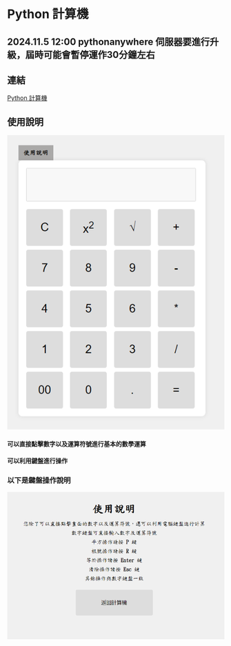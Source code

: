 # Python 計算機
## 2024.11.5 12:00 pythonanywhere 伺服器要進行升級，屆時可能會暫停運作30分鐘左右
## 連結
[Python 計算機](https://conan.pythonanywhere.com/)
## 使用說明
![計算機](/static/計算機.PNG)
#### 可以直接點擊數字以及運算符號進行基本的數學運算  
#### 可以利用鍵盤進行操作  
### 以下是鍵盤操作說明
![操作說明](/static/說明.PNG)

